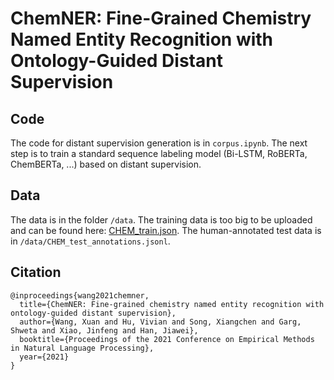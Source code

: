 # ChemNER: Fine-Grained Chemistry Named Entity Recognition with Ontology-Guided Distant Supervision

## Code
The code for distant supervision generation is in ```corpus.ipynb```. The next step is to train a standard sequence labeling model (Bi-LSTM, RoBERTa, ChemBERTa, ...) based on distant supervision.

## Data
The data is in the folder ```/data```. The training data is too big to be uploaded and can be found here: [CHEM_train.json](https://virginiatech-my.sharepoint.com/personal/xuanw_vt_edu/_layouts/15/download.aspx?UniqueId=eff0d607e51041b78813c8d3b06683a3&e=jNf2Hi). The human-annotated test data is in ```/data/CHEM_test_annotations.jsonl```.

## Citation
```
@inproceedings{wang2021chemner,
  title={ChemNER: Fine-grained chemistry named entity recognition with ontology-guided distant supervision},
  author={Wang, Xuan and Hu, Vivian and Song, Xiangchen and Garg, Shweta and Xiao, Jinfeng and Han, Jiawei},
  booktitle={Proceedings of the 2021 Conference on Empirical Methods in Natural Language Processing},
  year={2021}
}
```
